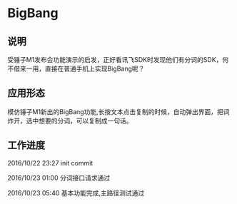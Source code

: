 # BigBang
## 说明
受锤子M1发布会功能演示的启发，正好看讯飞SDK时发现他们有分词的SDK，何不借来一用，直接在普通手机上实现BigBang呢？

## 应用形态
模仿锤子M1新出的BigBang功能,长按文本点击复制的时候，自动弹出界面，把词炸开，选中想要的分词，可以复制成一句话。

## 工作进度
2016/10/22 23:27 init commit

2016/10/23 01:00 分词接口请求通过

2016/10/23 05:40 基本功能完成,主路径测试通过

